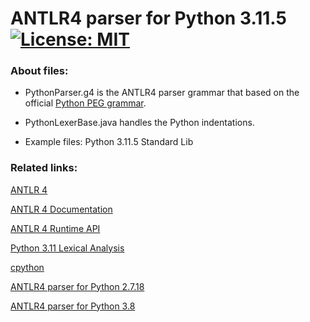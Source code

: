 # ANTLR4 parser for Python 3.11.5 &nbsp; [![License: MIT](https://img.shields.io/badge/License-MIT-yellow.svg)](https://opensource.org/licenses/MIT)

### About files:
 - PythonParser.g4
   is the ANTLR4 parser grammar that based on the official [Python PEG grammar](https://docs.python.org/3.11/reference/grammar.html).

 - PythonLexerBase.java
   handles the Python indentations.

- Example files: Python 3.11.5 Standard Lib
 

### Related links:
[ANTLR 4](https://www.antlr.org/)

[ANTLR 4 Documentation](https://github.com/antlr/antlr4/tree/master/doc)

[ANTLR 4 Runtime API](https://www.antlr.org/api/Java/)

[Python 3.11 Lexical Analysis](https://docs.python.org/3.11/reference/lexical_analysis.html)

[cpython](https://github.com/python/cpython)

[ANTLR4 parser for Python 2.7.18](https://github.com/RobEin/ANTLR4-parser-for-Python-2.7.18)

[ANTLR4 parser for Python 3.8](https://github.com/RobEin/ANTLR4-parser-for-Python-3.8.12)
